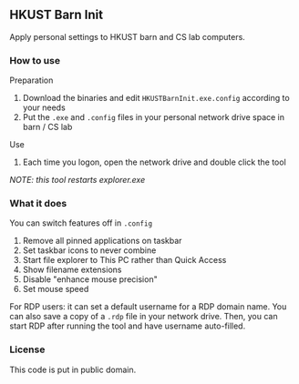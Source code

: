 ## HKUST Barn Init

Apply personal settings to HKUST barn and CS lab computers.

### How to use

Preparation

1. Download the binaries and edit `HKUSTBarnInit.exe.config`
according to your needs
2. Put the `.exe` and `.config` files in your personal network drive
space in barn / CS lab

Use
1. Each time you logon, open the network drive and double click the tool

*NOTE: this tool restarts explorer.exe*

### What it does

You can switch features off in `.config`

1. Remove all pinned applications on taskbar
2. Set taskbar icons to never combine
3. Start file explorer to This PC rather than Quick Access
4. Show filename extensions
5. Disable "enhance mouse precision"
6. Set mouse speed

For RDP users: it can set a default username for a RDP domain name. You can also save
a copy of a `.rdp` file in your network drive. Then, you can start RDP after
running the tool and have username auto-filled.

### License

This code is put in public domain.
